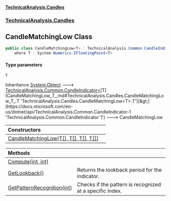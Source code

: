 #### [TechnicalAnalysis.Candles](TechnicalAnalysis.Candles.md 'TechnicalAnalysis.Candles')
### [TechnicalAnalysis.Candles](TechnicalAnalysis.Candles.md#TechnicalAnalysis.Candles 'TechnicalAnalysis.Candles')

## CandleMatchingLow<T> Class

```csharp
public class CandleMatchingLow<T> : TechnicalAnalysis.Common.CandleIndicator<T>
    where T : System.Numerics.IFloatingPoint<T>
```
#### Type parameters

<a name='TechnicalAnalysis.Candles.CandleMatchingLow_T_.T'></a>

`T`

Inheritance [System.Object](https://docs.microsoft.com/en-us/dotnet/api/System.Object 'System.Object') &#129106; [TechnicalAnalysis.Common.CandleIndicator&lt;](https://docs.microsoft.com/en-us/dotnet/api/TechnicalAnalysis.Common.CandleIndicator-1 'TechnicalAnalysis.Common.CandleIndicator`1')[T](CandleMatchingLow_T_.md#TechnicalAnalysis.Candles.CandleMatchingLow_T_.T 'TechnicalAnalysis.Candles.CandleMatchingLow<T>.T')[&gt;](https://docs.microsoft.com/en-us/dotnet/api/TechnicalAnalysis.Common.CandleIndicator-1 'TechnicalAnalysis.Common.CandleIndicator`1') &#129106; CandleMatchingLow<T>

| Constructors | |
| :--- | :--- |
| [CandleMatchingLow(T[], T[], T[], T[])](CandleMatchingLow_T_.CandleMatchingLow(T[],T[],T[],T[]).md 'TechnicalAnalysis.Candles.CandleMatchingLow<T>.CandleMatchingLow(T[], T[], T[], T[])') | |

| Methods | |
| :--- | :--- |
| [Compute(int, int)](CandleMatchingLow_T_.Compute(int,int).md 'TechnicalAnalysis.Candles.CandleMatchingLow<T>.Compute(int, int)') | |
| [GetLookback()](CandleMatchingLow_T_.GetLookback().md 'TechnicalAnalysis.Candles.CandleMatchingLow<T>.GetLookback()') | Returns the lookback period for the indicator. |
| [GetPatternRecognition(int)](CandleMatchingLow_T_.GetPatternRecognition(int).md 'TechnicalAnalysis.Candles.CandleMatchingLow<T>.GetPatternRecognition(int)') | Checks if the pattern is recognized at a specific index. |
